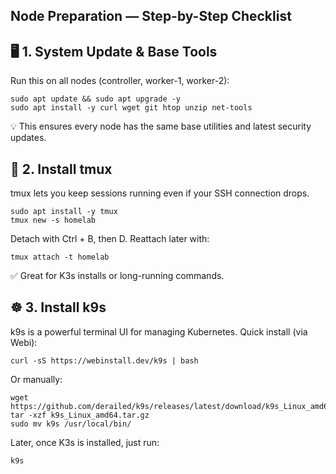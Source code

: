 ## Node Preparation — Step-by-Step Checklist
## 🖥️ 1. System Update & Base Tools

Run this on all nodes (controller, worker-1, worker-2):
```
sudo apt update && sudo apt upgrade -y
sudo apt install -y curl wget git htop unzip net-tools
```
💡 This ensures every node has the same base utilities and latest security updates.


## 🧱 2. Install tmux
tmux lets you keep sessions running even if your SSH connection drops.
```
sudo apt install -y tmux
tmux new -s homelab
```

Detach with Ctrl + B, then D.
Reattach later with:
```
tmux attach -t homelab
```
✅ Great for K3s installs or long-running commands.


## ☸️ 3. Install k9s
k9s is a powerful terminal UI for managing Kubernetes.
Quick install (via Webi):
```
curl -sS https://webinstall.dev/k9s | bash
```
Or manually:
```
wget https://github.com/derailed/k9s/releases/latest/download/k9s_Linux_amd64.tar.gz
tar -xzf k9s_Linux_amd64.tar.gz
sudo mv k9s /usr/local/bin/
```
Later, once K3s is installed, just run:
```
k9s
```







